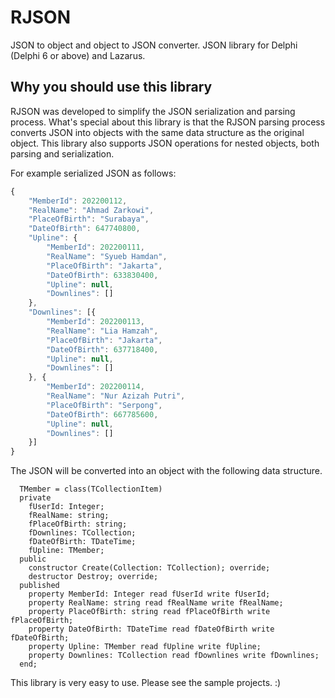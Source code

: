 # RJSON
JSON to object and object to JSON converter. JSON library for Delphi (Delphi 6 or above) and Lazarus.

## Why you should use this library
RJSON was developed to simplify the JSON serialization and parsing process. What's special about this library is that the RJSON parsing process converts JSON into objects with the same data structure as the original object. This library also supports JSON operations for nested objects, both parsing and serialization.

For example serialized JSON as follows:

```js
{
	"MemberId": 202200112,
	"RealName": "Ahmad Zarkowi",
	"PlaceOfBirth": "Surabaya",
	"DateOfBirth": 647740800,
	"Upline": {
		"MemberId": 202200111,
		"RealName": "Syueb Hamdan",
		"PlaceOfBirth": "Jakarta",
		"DateOfBirth": 633830400,
		"Upline": null,
		"Downlines": []
	},
	"Downlines": [{
		"MemberId": 202200113,
		"RealName": "Lia Hamzah",
		"PlaceOfBirth": "Jakarta",
		"DateOfBirth": 637718400,
		"Upline": null,
		"Downlines": []
	}, {
		"MemberId": 202200114,
		"RealName": "Nur Azizah Putri",
		"PlaceOfBirth": "Serpong",
		"DateOfBirth": 667785600,
		"Upline": null,
		"Downlines": []
	}]
}
```
The JSON will be converted into an object with the following data structure.

```delphi
  TMember = class(TCollectionItem)
  private
    fUserId: Integer;
    fRealName: string;
    fPlaceOfBirth: string;
    fDownlines: TCollection;
    fDateOfBirth: TDateTime;
    fUpline: TMember;
  public
    constructor Create(Collection: TCollection); override;
    destructor Destroy; override;
  published
    property MemberId: Integer read fUserId write fUserId;
    property RealName: string read fRealName write fRealName;
    property PlaceOfBirth: string read fPlaceOfBirth write fPlaceOfBirth;
    property DateOfBirth: TDateTime read fDateOfBirth write fDateOfBirth;
    property Upline: TMember read fUpline write fUpline;
    property Downlines: TCollection read fDownlines write fDownlines;
  end;
```
This library is very easy to use. Please see the sample projects. :)
